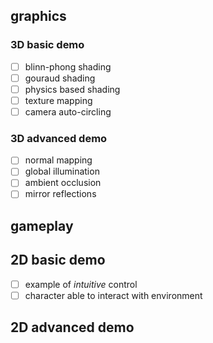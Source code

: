 ## graphics
### 3D basic demo
- [ ] blinn-phong shading
- [ ] gouraud shading
- [ ] physics based shading
- [ ] texture mapping
- [ ] camera auto-circling

### 3D advanced demo
- [ ] normal mapping
- [ ] global illumination
- [ ] ambient occlusion
- [ ] mirror reflections

## gameplay
## 2D basic demo
- [ ] example of _intuitive_ control
- [ ] character able to interact with environment

## 2D advanced demo
